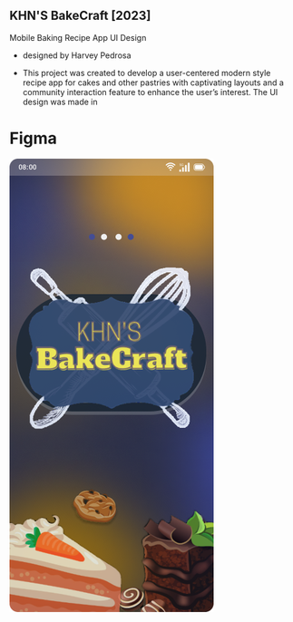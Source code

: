 ## KHN'S BakeCraft [2023]
Mobile Baking Recipe App UI Design
- designed by Harvey Pedrosa


- This project was created to develop a user-centered modern style recipe app for cakes and other pastries with captivating layouts and a community interaction feature to enhance the user’s interest. The UI design was made in
# Figma

![1 Image](https://github.com/Harveyq999/Mobile-Baking-Recipe-App-UI/blob/main/Loading%20Screen.png)
